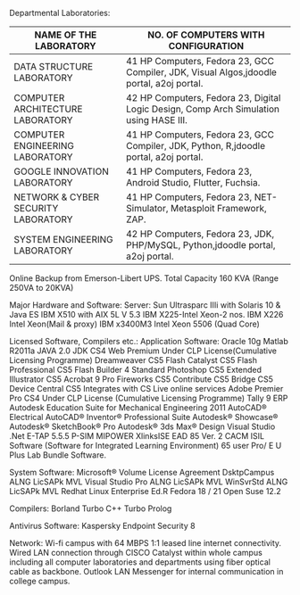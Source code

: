Departmental Laboratories:

| NAME OF THE LABORATORY	  |  NO. OF COMPUTERS WITH CONFIGURATION |   
|-----------------------------|--------------------------------------|
| DATA STRUCTURE LABORATORY  | 41 HP Computers, Fedora 23, GCC Compiler, JDK, Visual Algos,jdoodle portal, a2oj portal. | 
|  COMPUTER ARCHITECTURE LABORATORY |  42 HP Computers, Fedora 23, Digital Logic Design, Comp Arch Simulation using HASE III. |   
| COMPUTER ENGINEERING LABORATORY  |  41 HP Computers, Fedora 23, GCC Compiler, JDK, Python, R,jdoodle portal, a2oj portal. |   
|  GOOGLE INNOVATION LABORATORY | 41 HP Computers, Fedora 23, Android Studio, Flutter, Fuchsia.  |   
|  NETWORK & CYBER SECURITY LABORATORY |  41 HP Computers, Fedora 23, NET-Simulator, Metasploit Framework, ZAP. |   
|  SYSTEM ENGINEERING LABORATORY |  42 HP Computers, Fedora 23, JDK, PHP/MySQL, Python,jdoodle portal, a2oj portal. |   

Online Backup from Emerson-Libert UPS. Total Capacity 160 KVA (Range 250VA to 20KVA)

Major Hardware and Software:
Server:
Sun Ultrasparc IIIi with Solaris 10 & Java ES
IBM X510 with AIX 5L V 5.3
IBM X225-Intel Xeon-2 nos.
IBM X226 Intel Xeon(Mail & proxy)
IBM x3400M3 Intel Xeon 5506 (Quad Core)

Licensed Software, Compilers etc.:
Application Software:
Oracle 10g
Matlab R2011a
JAVA 2.0 JDK
CS4 Web Premium Under CLP License(Cumulative Licensing Programme)
Dreamweaver CS5
Flash Catalyst CS5
Flash Professional CS5
Flash Builder 4 Standard
Photoshop CS5 Extended
Illustrator CS5
Acrobat 9 Pro
Fireworks CS5
Contribute CS5
Bridge CS5
Device Central CS5
Integrates with CS Live online services
Adobe Premier Pro CS4 Under CLP License (Cumulative Licensing Programme)
Tally 9 ERP
Autodesk Education Suite for Mechanical Engineering 2011
AutoCAD® Electrical
AutoCAD® Inventor® Professional Suite
Autodesk® Showcase®
Autodesk® SketchBook® Pro
Autodesk® 3ds Max® Design
Visual Studio .Net
E-TAP 5.5.5
P-SIM
MIPOWER
XlinksISE
EAD 85 Ver. 2
CACM ISIL Software (Software for Integrated Learning Environment) 65 user
Pro/ E U Plus Lab Bundle Software.

System Software:
Microsoft® Volume License Agreement
DsktpCampus ALNG LicSAPk MVL
Visual Studio Pro ALNG LicSAPk MVL
WinSvrStd ALNG LicSAPk MVL
Redhat Linux Enterprise Ed.R
Fedora 18 / 21
Open Suse 12.2

Compilers:
Borland Turbo C++
Turbo Prolog

Antivirus Software:
Kaspersky Endpoint Security 8

Network:
Wi-fi campus with 64 MBPS 1:1 leased line internet connectivity.
Wired LAN connection through CISCO Catalyst within whole campus including all computer laboratories and departments using fiber optical cable as backbone.
Outlook LAN Messenger for internal communication in college campus.